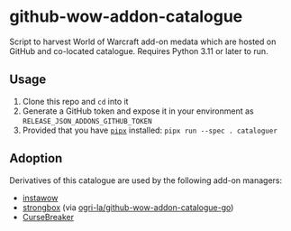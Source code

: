 # github-wow-addon-catalogue

Script to harvest World of Warcraft add-on medata which are hosted on GitHub
and co-located catalogue.
Requires Python 3.11 or later to run.

## Usage

1. Clone this repo and `cd` into it
1. Generate a GitHub token and expose it in your environment as
   `RELEASE_JSON_ADDONS_GITHUB_TOKEN`
1. Provided that you have [`pipx`](https://github.com/pypa/pipx) installed:
   `pipx run --spec . cataloguer`

## Adoption

Derivatives of this catalogue are used by the following add-on managers:

* [instawow](https://github.com/layday/instawow)
* [strongbox](https://github.com/ogri-la/strongbox)
  (via [ogri-la/github-wow-addon-catalogue-go](https://github.com/ogri-la/github-wow-addon-catalogue-go))
* [CurseBreaker](https://github.com/AcidWeb/CurseBreaker)
